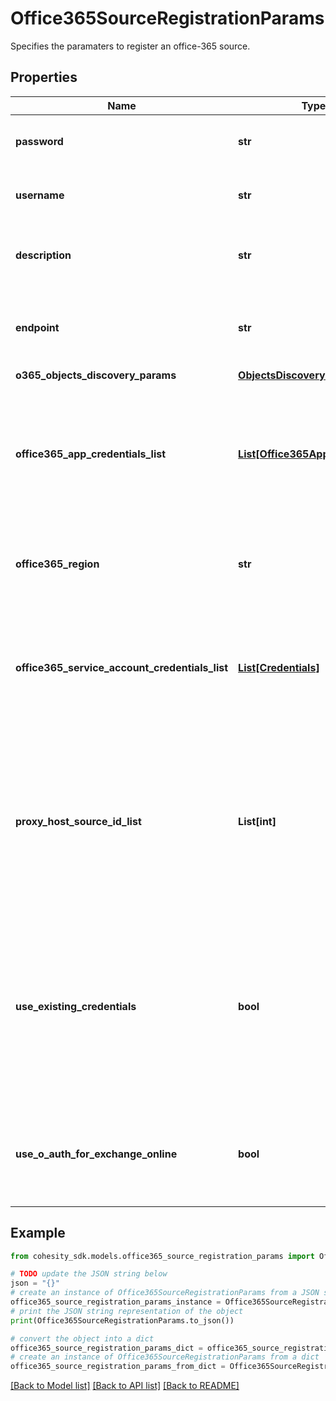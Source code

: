 # Office365SourceRegistrationParams

Specifies the paramaters to register an office-365 source.

## Properties

Name | Type | Description | Notes
------------ | ------------- | ------------- | -------------
**password** | **str** | Specifies the password to access target entity. | 
**username** | **str** | Specifies the username to access target entity. | 
**description** | **str** | Specifies the description of the source being registered. | [optional] 
**endpoint** | **str** | Specifies the endpoint IPaddress, URL or hostname of the host. | 
**o365_objects_discovery_params** | [**ObjectsDiscoveryParams**](ObjectsDiscoveryParams.md) |  | [optional] 
**office365_app_credentials_list** | [**List[Office365AppCredentials]**](Office365AppCredentials.md) | Specifies a list of office365 azure application credentials needed to authenticate &amp; authorize users for Office 365. | [optional] 
**office365_region** | **str** | Specifies the region where Office 365 Exchange environment is. | [optional] 
**office365_service_account_credentials_list** | [**List[Credentials]**](Credentials.md) | Specifies the list of Office365 service account credentials which can be used for Mailbox Backups. | [optional] 
**proxy_host_source_id_list** | **List[int]** | Specifies the list of the protection source id of the windows physical host which will be used during the protection and recovery of the sites that belong to a office365 domain. | [optional] 
**use_existing_credentials** | **bool** | Specifies whether to use existing Office365 credentials like password and client secret for app id&#39;s. This parameter is only valid in the case of updating the registered source. | [optional] 
**use_o_auth_for_exchange_online** | **bool** | Specifies whether OAuth should be used for authentication in case of Exchange Online. | [optional] 

## Example

```python
from cohesity_sdk.models.office365_source_registration_params import Office365SourceRegistrationParams

# TODO update the JSON string below
json = "{}"
# create an instance of Office365SourceRegistrationParams from a JSON string
office365_source_registration_params_instance = Office365SourceRegistrationParams.from_json(json)
# print the JSON string representation of the object
print(Office365SourceRegistrationParams.to_json())

# convert the object into a dict
office365_source_registration_params_dict = office365_source_registration_params_instance.to_dict()
# create an instance of Office365SourceRegistrationParams from a dict
office365_source_registration_params_from_dict = Office365SourceRegistrationParams.from_dict(office365_source_registration_params_dict)
```
[[Back to Model list]](../README.md#documentation-for-models) [[Back to API list]](../README.md#documentation-for-api-endpoints) [[Back to README]](../README.md)


